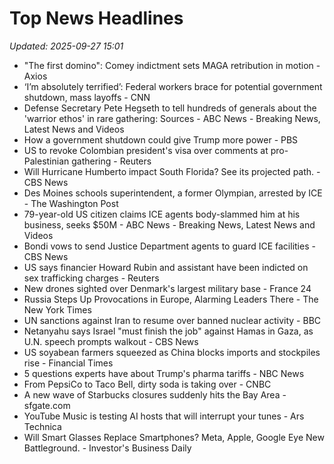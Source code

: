 # Top News Headlines

_Updated: 2025-09-27 15:01_

- "The first domino": Comey indictment sets MAGA retribution in motion - Axios
- ‘I’m absolutely terrified’: Federal workers brace for potential government shutdown, mass layoffs - CNN
- Defense Secretary Pete Hegseth to tell hundreds of generals about the 'warrior ethos' in rare gathering: Sources - ABC News - Breaking News, Latest News and Videos
- How a government shutdown could give Trump more power - PBS
- US to revoke Colombian president's visa over comments at pro-Palestinian gathering - Reuters
- Will Hurricane Humberto impact South Florida? See its projected path. - CBS News
- Des Moines schools superintendent, a former Olympian, arrested by ICE - The Washington Post
- 79-year-old US citizen claims ICE agents body-slammed him at his business, seeks $50M - ABC News - Breaking News, Latest News and Videos
- Bondi vows to send Justice Department agents to guard ICE facilities - CBS News
- US says financier Howard Rubin and assistant have been indicted on sex trafficking charges - Reuters
- New drones sighted over Denmark's largest military base - France 24
- Russia Steps Up Provocations in Europe, Alarming Leaders There - The New York Times
- UN sanctions against Iran to resume over banned nuclear activity - BBC
- Netanyahu says Israel "must finish the job" against Hamas in Gaza, as U.N. speech prompts walkout - CBS News
- US soyabean farmers squeezed as China blocks imports and stockpiles rise - Financial Times
- 5 questions experts have about Trump's pharma tariffs - NBC News
- From PepsiCo to Taco Bell, dirty soda is taking over - CNBC
- A new wave of Starbucks closures suddenly hits the Bay Area - sfgate.com
- YouTube Music is testing AI hosts that will interrupt your tunes - Ars Technica
- Will Smart Glasses Replace Smartphones? Meta, Apple, Google Eye New Battleground. - Investor's Business Daily